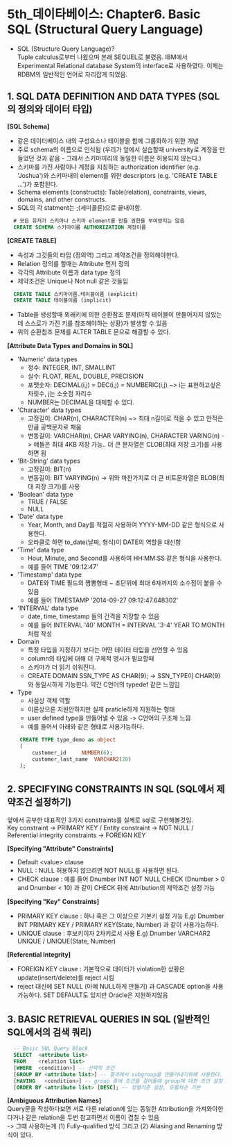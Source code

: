 # 5th_데이타베이스: Chapter6. Basic SQL (Structural Query Language)
- SQL (Structure Query Language)?   
Tuple calculus로부터 나왔으며 본래 SEQUEL로 불렸음. IBM에서 Experimental Relational database System의 interface로 사용하였다. 이제는 RDBM의 일반적인 언어로 자리잡게 되었음.

## 1. SQL DATA DEFINITION AND DATA TYPES (SQL의 정의와 데이터 타입)
**\[SQL Schema\]**   
- 같은 데이터베이스 내의 구성요소나 테이블을 함께 그룹화하기 위한 개념
- 주로 schema의 이름으로 인식됨 (우리가 앞에서 실습할때 university로 계정을 만들었던 것과 같음 - 그래서 스키마끼리의 동일한 이름은 허용되지 않는다.)
- 스키마를 가진 사람이나 계정을 지칭하는 authorization identifier (e.g. 'Joshua')와 스키마내의 element를 위한 descriptors (e.g. 'CREATE TABLE ...')가 포함된다.
- Schema elements (constructs): Table(relation), constraints, views, domains, and other constructs.
- SQL의 각 statment는 ;(세미콜론)으로 끝내야함.

```SQL
  # 모든 유저가 스키마나 스키마 element를 만들 권한을 부여받지는 않음
  CREATE SCHEMA 스키마이름 AUTHORIZATION 계정이름
```

**\[CREATE TABLE\]**   
- 속성과 그것들의 타입 (정의역) 그리고 제약조건을 정의해야한다.
- Relation 정의를 할때는 Attribute 먼저 정의
- 각각의 Attribute 이름과 data type 정의
- 제약조건은 Unique나 Not null 같은 것들임

```SQL
  CREATE TABLE 스키마이름.테이블이름 (explicit)
  CREATE TABLE 테이블이름 (implicit)
```
- Table을 생성할때 외래키에 의한 순환참조 문제(아직 테이블이 만들어지지 않았는데 스스로가 가진 키를 참조해야하는 상황)가 발생할 수 있음
- 위의 순환참조 문제를 ALTER TABLE 문으로 해결할 수 있다.

**\[Attribute Data Types and Domains in SQL\]**   
- 'Numeric' data types
    + 정수: INTEGER, INT, SMALLINT
    + 실수: FLOAT, REAL, DOUBLE, PRECISION
    + 포맷숫자: DECIMAL(i,j) = DEC(i,j) = NUMBERIC(i,j) ~> i는 표현하고싶은 자릿수, j는 소숫점 자리수
    + NUMBER는 DECIMAL을 대체할 수 있다.
- 'Character' data types
    + 고정길이: CHAR(n), CHARACTER(n) ~> 최대 n길이로 적을 수 있고 안적은 만큼 공백문자로 채움
    + 변동길이: VARCHAR(n), CHAR VARYING(n), CHARACTER VARING(n) -> 얘들은 최대 4KB 저장 가능.. 더 큰 문자열은 CLOB(최대 저장 크기)를 사용하면 됨
- 'Bit-String' data types
    + 고정길이: BIT(n)
    + 변동길이: BIT VARYING(n) -> 위와 마찬가지로 더 큰 비트문자열은 BLOB(최대 저장 크기)를 사용
- 'Boolean' data type
    + TRUE / FALSE
    + NULL
- 'Date' data type
    + Year, Month, and Day를 적절히 사용하여 YYYY-MM-DD 같은 형식으로 사용한다.
    + 오라클로 하면 to_date(날짜, 형식)이 DATE의 역할을 대신함
- 'Time' data type
    + Hour, Minute, and Second를 사용하여 HH:MM:SS 같은 형식을 사용한다.
    + 예를 들어 TIME '09:12:47'
- 'Timestamp' data type
    + DATE와 TIME 필드의 짬뽕형태 ~ 초단위에 최대 6자까지의 소수점이 붙을 수 있음
    + 예를 들어 TIMESTAMP '2014-09-27 09:12:47.648302'
- 'INTERVAL' data type
    + date, time, timestamp 들의 간격을 저장할 수 있음
    + 예를 들어 INTERVAL '40' MONTH = INTERVAL '3-4' YEAR TO MONTH 처럼 작성
- Domain
    + 특정 타입을 지정하기 보다는 어떤 데이터 타입을 선언할 수 있음
    + column의 타입에 대해 더 구체적 명시가 필요할때
    + 스키마가 더 읽기 쉬워진다.
    + CREATE DOMAIN SSN_TYPE AS CHAR(9); -> SSN_TYPE이 CHAR(9)와 동일시하게 기능한다. 약간 C언어의 typedef 같은 느낌임
- Type
    + 사실상 객체 역할
    + 이론상으론 지원안하지만 실제 praticle하게 지원하는 형태
    + user defined type을 만들어낼 수 있음 -> C언어의 구조체 느낌
    + 예를 들어서 아래와 같은 형태로 사용가능하다.
```SQL
    CREATE TYPE type_demo as object
    (
        customer_id     NUMBER(6);
        customer_last_name  VARCHAR2(20)
    );
```

## 2. SPECIFYING CONSTRAINTS IN SQL (SQL에서 제약조건 설정하기)
앞에서 공부한 대표적인 3가지 constraints를 실제로 sql로 구현해볼것임.   
Key constraint -> PRIMARY KEY / Entity constraint -> NOT NULL / Referential integrity constraints -> FOREIGN KEY

**\[Specifying "Attribute" Constraints\]**   
- Default \<value\> clause
- NULL : NULL 허용하지 않으려면 NOT NULL를 사용하면 된다.
- CHECK clause : 예를 들어 Dnumber INT NOT NULL CHECK (Dnumber > 0 and Dnumber < 10) 과 같이 CHECK 뒤에 Attribution의 제약조건 설정 가능

**\[Specifying "Key" Constraints\]**
- PRIMARY KEY clause : 하나 혹은 그 이상으로 기본키 설정 가능 E.g) Dnumber INT PRIMARY KEY / PRIMARY KEY(State, Number) 과 같이 사용가능하다.
- UNIQUE clause : 후보키이자 2차키로서 사용 E.g) Dnumber VARCHAR2 UNIQUE / UNIQUE(State, Number)

**\[Referential Integrity\]**
- FOREIGN KEY clause : 기본적으로 데이터가 violation한 상황은 update(insert/delete)를 reject 시킴
- reject 대신에 SET NULL (아예 NULL하게 만들기) 과 CASCADE option을 사용 가능하다. SET DEFAULT도 있지만 Oracle은 지원하지않음

## 3. BASIC RETRIEVAL QUERIES IN SQL (일반적인 SQL에서의 검색 쿼리)
```SQL
  -- Basic SQL Query Block
  SELECT  <attribute list>
  FROM    <relation list>
  [WHERE  <condition>] -- 선택적 조건
  [GROUP BY <attribute list>] -- 결과에서 subgroup을 만들어내기위해 사용한다.
  [HAVING   <condition>] -- group 중에 조건을 걸어둘때 group에 대한 조건 설정
  [ORDER BY <attribute list> [DESC]; -- 정렬기준 설정, 오름차순 기본
```

**\[Ambiguous Attribution Names\]**   
Query문을 작성하다보면 서로 다른 relation에 있는 동일한 Attribution을 가져와야한다거나 같은 relation을 두번 참고하면서 이름이 겹칠 수 있음   
\-> 그때 사용하는게 (1) Fully-qualified 방식 그리고 (2) Aliasing and Renaming 방식이 있다.
